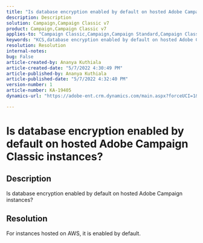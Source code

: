 ```yaml
---
title: "Is database encryption enabled by default on hosted Adobe Campaign Classic instances?"
description: Description
solution: Campaign,Campaign Classic v7
product: Campaign,Campaign Classic v7
applies-to: "Campaign Classic,Campaign,Campaign Standard,Campaign Classic v7"
keywords: "KCS,database encryption enabled by default on hosted Adobe Campaign"
resolution: Resolution
internal-notes: 
bug: False
article-created-by: Ananya Kuthiala
article-created-date: "5/7/2022 4:30:49 PM"
article-published-by: Ananya Kuthiala
article-published-date: "5/7/2022 4:32:40 PM"
version-number: 1
article-number: KA-19405
dynamics-url: "https://adobe-ent.crm.dynamics.com/main.aspx?forceUCI=1&pagetype=entityrecord&etn=knowledgearticle&id=06cb3a0a-23ce-ec11-a7b5-0022480a8e40"

---
```

# Is database encryption enabled by default on hosted Adobe Campaign Classic instances?

## Description

Is database encryption enabled by default on hosted Adobe Campaign instances?

## Resolution


For instances hosted on AWS, it is enabled by default.
